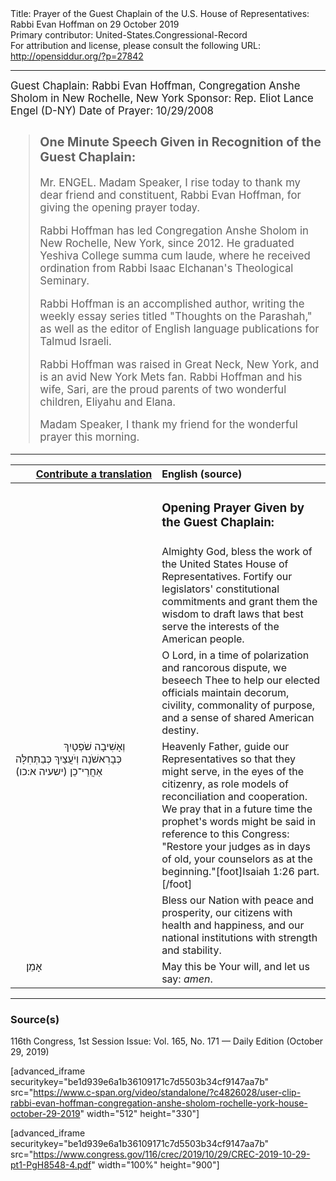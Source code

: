 <html>
<head></head>
<body>
Title: Prayer of the Guest Chaplain of the U.S. House of Representatives: Rabbi Evan Hoffman on 29 October 2019<br />
Primary contributor: United-States.Congressional-Record<br />
For attribution and license, please consult the following URL: <a href="http://opensiddur.org/?p=27842">http://opensiddur.org/?p=27842</a>
<p />
<hr />

<div class="english" style="font-size:1.2em;">
Guest Chaplain: Rabbi Evan Hoffman, Congregation Anshe Sholom in New Rochelle, New York
Sponsor: Rep. Eliot Lance Engel (D-NY)
Date of Prayer: 10/29/2008

<blockquote>
<h3>One Minute Speech Given in Recognition of the Guest Chaplain:</h3>

Mr. ENGEL. Madam Speaker, I rise today to thank my dear friend and constituent, Rabbi Evan Hoffman, for giving the opening prayer today.

Rabbi Hoffman has led Congregation Anshe Sholom in New Rochelle, New York, since 2012. He graduated Yeshiva College summa cum laude, where he received ordination from Rabbi Isaac Elchanan's Theological Seminary.

Rabbi Hoffman is an accomplished author, writing the weekly essay series titled "Thoughts on the Parashah," as well as the editor of English language publications for Talmud Israeli.

Rabbi Hoffman was raised in Great Neck, New York, and is an avid New York Mets fan. Rabbi Hoffman and his wife, Sari, are the proud parents of two wonderful children, Eliyahu and Elana.

Madam Speaker, I thank my friend for the wonderful prayer this morning.
</blockquote>
</div>

<hr />

<table style="margin-left: auto;margin-right: auto;" class="draggable">
<thead><tr><th id="x" style="text-align: right;"><a href="/contributing/upload/">Contribute a translation</a></th><th style="text-align: left;">English (source)</th></tr></thead>
<tbody>
<tr><td style="vertical-align:top;" width="46%">
<div class="liturgy"><span lang="he">

</span></div></td>
 
<td style="vertical-align:top;" width="53%">
<div class="english">
<h3>Opening Prayer Given by the Guest Chaplain:</h3>
</div></td></tr>

<tr><td style="vertical-align:top;" width="46%">
<div class="liturgy"><span lang="he">

</span></div></td>
 
<td style="vertical-align:top;" width="53%">
<div class="english">
Almighty God, 
bless the work of the United States House of Representatives. 
Fortify our legislators' 
constitutional commitments 
and grant them the wisdom 
to draft laws 
that best serve the interests 
of the American people. 
</div></td></tr>


<tr><td style="vertical-align:top;" width="46%">
<div class="liturgy"><span lang="he">

</span></div></td>
 
<td style="vertical-align:top;" width="53%">
<div class="english">
O Lord, 
in a time of polarization 
and rancorous dispute, 
we beseech Thee 
to help our elected officials 
maintain decorum,
civility, 
commonality of purpose, 
and a sense of shared American destiny.
</div></td></tr>


<tr><td style="vertical-align:top;" width="46%">
<div class="liturgy"><span lang="he">
&nbsp;
&nbsp;
&nbsp;
&nbsp;
&nbsp;
&nbsp;
&nbsp;
&nbsp;
&nbsp;
וְאָשִׁיבָה שֹׁפְטַיִךְ כְּבָרִאשֹׁנָה 
וְיֹעֲצַיִךְ כְּבַתְּחִלָּה אַחֲרֵי־כֵן <span class="citation">(ישעיה א:כו)</span>
</span></div></td>
 
<td style="vertical-align:top;" width="53%">
<div class="english">
Heavenly Father, 
guide our Representatives 
so that they might serve, 
in the eyes of the citizenry, 
as role models of reconciliation 
and cooperation. 
We pray that in a future time 
the prophet's words might be said 
in reference to this Congress: 
"Restore your judges as in days of old, 
your counselors as at the beginning."[foot]Isaiah 1:26 part.[/foot]
</div></td></tr>


<tr><td style="vertical-align:top;" width="46%">
<div class="liturgy"><span lang="he">

</span></div></td>
 
<td style="vertical-align:top;" width="53%">
<div class="english">
Bless our Nation 
with peace and prosperity, 
our citizens 
with health and happiness, 
and our national institutions 
with strength and stability. 
</div></td></tr>


<tr><td style="vertical-align:top;" width="46%">
<div class="liturgy"><span lang="he">
&nbsp;
&nbsp;
אָמֵן׃
</span></div></td>
 
<td style="vertical-align:top;" width="53%">
<div class="english">
May this be Your will, 
and let us say: 
<em>amen</em>.
</div></td></tr>
</tbody></table>

<hr />

<h3>Source(s)</h3>

116th Congress, 1st Session
Issue: Vol. 165, No. 171 — Daily Edition (October 29, 2019)

[advanced_iframe securitykey="be1d939e6a1b36109171c7d5503b34cf9147aa7b" src="https://www.c-span.org/video/standalone/?c4826028/user-clip-rabbi-evan-hoffman-congregation-anshe-sholom-rochelle-york-house-october-29-2019" width="512" height="330"]

[advanced_iframe securitykey="be1d939e6a1b36109171c7d5503b34cf9147aa7b" src="https://www.congress.gov/116/crec/2019/10/29/CREC-2019-10-29-pt1-PgH8548-4.pdf" width="100%" height="900"]
</body>
</html>